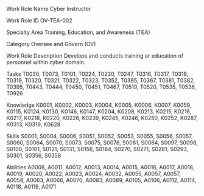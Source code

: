 Work Role Name Cyber Instructor

Work Role ID OV-TEA-002

Specialty Area Training, Education, and Awareness (TEA)

Category Oversee and Govern (OV)

Work Role Description
Develops and conducts training or education of personnel within cyber domain.

Tasks T0030, T0073, T0101, T0224, T0230, T0247, T0316, T0317, T0318, T0319,
T0320, T0321, T0322, T0323, T0352, T0365, T0367, T0381, T0382, T0395,
T0443, T0444, T0450, T0451, T0467, T0519, T0520, T0535, T0536, T0926

Knowledge K0001, K0002, K0003, K0004, K0005, K0006, K0007, K0059, K0115, K0124,
K0130, K0146, K0147, K0204, K0208, K0213, K0215, K0216, K0217, K0218,
K0220, K0226, K0239, K0245, K0246, K0250, K0252, K0287, K0313, K0319,
K0628

Skills S0001, S0004, S0006, S0051, S0052, S0053, S0055, S0056, S0057, S0060, S0064,
S0070, S0073, S0075, S0076, S0081, S0084, S0097, S0098, S0100, S0101, S0121,
S0131, S0156, S0184, S0270, S0271, S0281, S0293, S0301, S0356, S0358

Abilities A0006, A0011, A0012, A0013, A0014, A0015, A0016, A0017, A0018, A0019,
A0020, A0022, A0023, A0024, A0032, A0055, A0057, A0057, A0058, A0063,
A0066, A0070, A0083, A0089, A0105, A0106, A0112, A0114, A0118, A0119,
A0171
